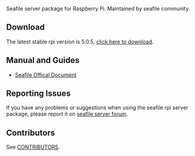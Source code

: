 Seafile server package for Raspberry Pi. Maintained by seafile community.

## Download

The latest stable rpi version is 5.0.5, [click here to download](https://github.com/haiwen/seafile-rpi/releases/download/v5.0.5/seafile-server_stable_5.0.5_pi.tar.gz).

## Manual and Guides

- [Seafile Offical Document](http://manual.seafile.com/deploy/using_sqlite.html)

## Reporting Issues

If you have any problems or suggestions when using the seafile rpi server package, please report it on [seafile server forum](https://forum.seafile-server.org/).

## Contributors

See [CONTRIBUTORS](CONTRIBUTORS).
